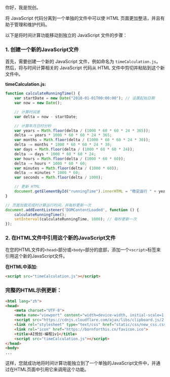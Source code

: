 你好，我是悦创。

将 JavaScript 代码分离到一个单独的文件中可以使 HTML 页面更加整洁，并且有助于管理和维护代码。

以下是将时间计算功能移动到独立的 JavaScript 文件的步骤：

### 1. 创建一个新的JavaScript文件

首先，需要创建一个新的 JavaScript 文件，例如命名为 `timeCalculation.js`。然后，将与时间计算相关的 JavaScript 代码从 HTML 文件中剪切并粘贴到这个新文件中。

**timeCalculation.js:**
```javascript
function calculateRunningTime() {
    var startDate = new Date("2018-01-01T00:00:00"); // 设置起始日期
    var now = new Date();

    // 计算时间差
    var delta = now - startDate;

    // 计算年月日时分秒
    var years = Math.floor(delta / (1000 * 60 * 60 * 24 * 365));
    delta -= years * 1000 * 60 * 60 * 24 * 365;
    var months = Math.floor(delta / (1000 * 60 * 60 * 24 * 30));
    delta -= months * 1000 * 60 * 60 * 24 * 30;
    var days = Math.floor(delta / (1000 * 60 * 60 * 24));
    delta -= days * 1000 * 60 * 60 * 24;
    var hours = Math.floor(delta / (1000 * 60 * 60));
    delta -= hours * 1000 * 60 * 60;
    var minutes = Math.floor(delta / (1000 * 60));
    delta -= minutes * 1000 * 60;
    var seconds = Math.floor(delta / 1000);

    // 更新 HTML
    document.getElementById("runningTime").innerHTML = "稳定运行 " + years + " 年 " + months + " 月 " + days + " 日 " + hours + " 时 " + minutes + " 分 " + seconds + " 秒";
}

// 页面加载完成时计算运行时间，并每秒更新一次
document.addEventListener('DOMContentLoaded', function () {
    calculateRunningTime();
    setInterval(calculateRunningTime, 1000); // 每秒更新一次
});
```

### 2. 在HTML文件中引用这个新的JavaScript文件

在您的HTML文件的`<head>`部分或`<body>`部分的底部，添加一个`<script>`标签来引用这个新的JavaScript文件。

**在HTML中添加:**
```html
<script src="timeCalculation.js"></script>
```

### 完整的HTML示例更新：
```html
<html lang="zh">
<head>
    <meta charset="UTF-8">
    <meta name="viewport" content="width=device-width, initial-scale=1.0">
    <script src="https://cdnjs.cloudflare.com/ajax/libs/clipboard.js/2.0.8/clipboard.min.js"></script>
    <link rel="stylesheet" type="text/css" href="static/css/new_css.css">
    <link rel="icon" href="https://bornforthis.cn/favicon.ico">
    <title>AI悦创·编程1v1</title>
    <script src="timeCalculation.js"></script>
</head>
<body>
...
```

这样，您就成功地将时间计算功能独立到了一个单独的JavaScript文件中，并通过在HTML页面中引用它来调用这个功能。